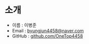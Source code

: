 # 소개

- 이름 : 이병준
- Email : byungjun4458@naver.com
- GitHub : [github.com/OneTop4458](https://github.com/OneTop4458)

